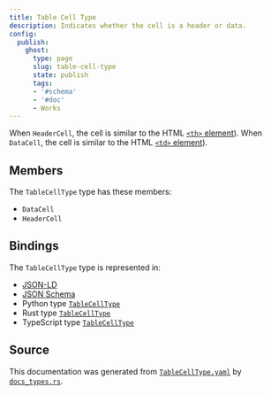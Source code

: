```yaml
---
title: Table Cell Type
description: Indicates whether the cell is a header or data.
config:
  publish:
    ghost:
      type: page
      slug: table-cell-type
      state: publish
      tags:
      - '#schema'
      - '#doc'
      - Works
---
```


When `HeaderCell`, the cell is similar to the HTML [`<th>` element](https://developer.mozilla.org/en-US/docs/Web/HTML/Element/th)).
When `DataCell`, the cell is similar to the HTML [`<td>` element](https://developer.mozilla.org/en-US/docs/Web/HTML/Element/td)).


## Members

The `TableCellType` type has these members:

- `DataCell`
- `HeaderCell`

## Bindings

The `TableCellType` type is represented in:

- [JSON-LD](https://stencila.org/TableCellType.jsonld)
- [JSON Schema](https://stencila.org/TableCellType.schema.json)
- Python type [`TableCellType`](https://github.com/stencila/stencila/blob/main/python/python/stencila/types/table_cell_type.py)
- Rust type [`TableCellType`](https://github.com/stencila/stencila/blob/main/rust/schema/src/types/table_cell_type.rs)
- TypeScript type [`TableCellType`](https://github.com/stencila/stencila/blob/main/ts/src/types/TableCellType.ts)

## Source

This documentation was generated from [`TableCellType.yaml`](https://github.com/stencila/stencila/blob/main/schema/TableCellType.yaml) by [`docs_types.rs`](https://github.com/stencila/stencila/blob/main/rust/schema-gen/src/docs_types.rs).
